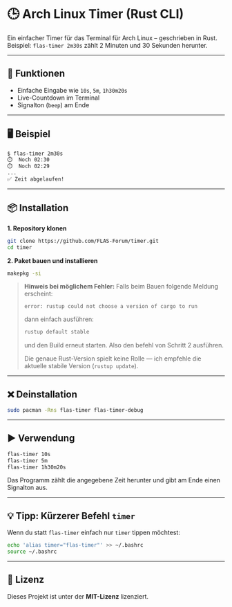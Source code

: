 # 🕒 Arch Linux Timer (Rust CLI)

Ein einfacher Timer für das Terminal für Arch Linux – geschrieben in Rust.
Beispiel: `flas-timer 2m30s` zählt 2 Minuten und 30 Sekunden herunter.

---

## 🔧 Funktionen

* Einfache Eingabe wie `10s`, `5m`, `1h30m20s`
* Live-Countdown im Terminal
* Signalton (`beep`) am Ende

---

## 🖥️ Beispiel

```bash
$ flas-timer 2m30s
⏱️  Noch 02:30
⏱️  Noch 02:29
...
✅ Zeit abgelaufen!
```

---

## 📦 Installation

**1. Repository klonen**

```bash
git clone https://github.com/FLAS-Forum/timer.git
cd timer
```

**2. Paket bauen und installieren**

```bash
makepkg -si
```

> **Hinweis bei möglichem Fehler:**
> Falls beim Bauen folgende Meldung erscheint:
>
> ```
> error: rustup could not choose a version of cargo to run
> ```
>
> dann einfach ausführen:
>
> ```bash
> rustup default stable
> ```
>
> und den Build erneut starten. Also den befehl von Schritt 2 ausführen.
>
> Die genaue Rust-Version spielt keine Rolle — ich empfehle die aktuelle stabile Version (`rustup update`).

---

## ❌ Deinstallation

```bash
sudo pacman -Rns flas-timer flas-timer-debug
```

---

## ▶️ Verwendung

```bash
flas-timer 10s
flas-timer 5m
flas-timer 1h30m20s
```

Das Programm zählt die angegebene Zeit herunter und gibt am Ende einen Signalton aus.

---

## 💡 Tipp: Kürzerer Befehl `timer`

Wenn du statt `flas-timer` einfach nur `timer` tippen möchtest:

```bash
echo 'alias timer="flas-timer"' >> ~/.bashrc
source ~/.bashrc
```

---

## 📜 Lizenz

Dieses Projekt ist unter der **MIT-Lizenz** lizenziert.
